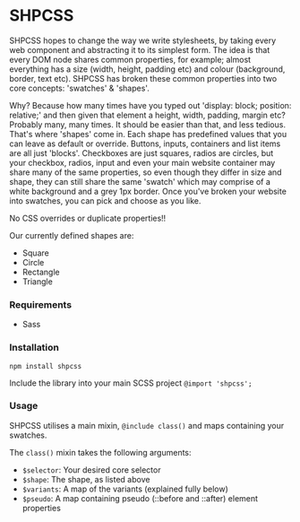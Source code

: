 # SHPCSS
SHPCSS hopes to change the way we write stylesheets, by taking every web component and abstracting it to its simplest form. The idea is that every DOM node shares common properties, for example; almost everything has a size (width, height, padding etc) and colour (background, border, text etc). SHPCSS has broken these common properties into two core concepts: 'swatches' & 'shapes'.

Why? Because how many times have you typed out 'display: block; position: relative;' and then given that element a height, width, padding, margin etc? Probably many, many times. It should be easier than that, and less tedious. That's where 'shapes' come in. Each shape has predefined values that you can leave as default or override. Buttons, inputs, containers and list items are all just 'blocks'. Checkboxes are just squares, radios are circles, but your checkbox, radios, input and even your main website container may share many of the same properties, so even though they differ in size and shape, they can still share the same 'swatch' which may comprise of a white background and a grey 1px border. Once you've broken your website into swatches, you can pick and choose as you like.

No CSS overrides or duplicate properties!!

Our currently defined shapes are:

- Square
- Circle
- Rectangle
- Triangle

### Requirements
- Sass

### Installation

`npm install shpcss`

Include the library into your main SCSS project
`@import 'shpcss';`

### Usage

SHPCSS utilises a main mixin, `@include class()` and maps containing your swatches.

The `class()` mixin takes the following arguments:

- `$selector`: Your desired core selector
- `$shape`: The shape, as listed above
- `$variants`: A map of the variants (explained fully below)
- `$pseudo`: A map containing pseudo (::before and ::after) element properties

 


